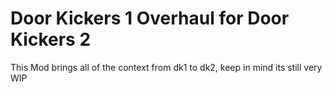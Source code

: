 # Door Kickers 1 Overhaul for Door Kickers 2

This Mod brings all of the context from dk1 to dk2, keep in mind its still very WIP
